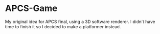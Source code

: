 # APCS-Game
My original idea for APCS final, using a 3D software renderer. I didn't have time to finish it so I decided to make a platformer instead.
